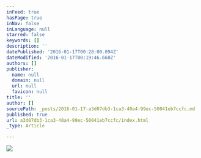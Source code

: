 ```yaml
---
inFeed: true
hasPage: true
inNav: false
inLanguage: null
starred: false
keywords: []
description: ''
datePublished: '2016-01-17T00:28:00.094Z'
dateModified: '2016-01-17T00:19:46.668Z'
authors: []
publisher:
  name: null
  domain: null
  url: null
  favicon: null
title: ''
author: []
sourcePath: _posts/2016-01-17-a3d07db3-1ca3-40a4-99ec-50041eb7ccfc.md
published: true
url: a3d07db3-1ca3-40a4-99ec-50041eb7ccfc/index.html
_type: Article

---
```

![](https://the-grid-user-content.s3-us-west-2.amazonaws.com/5cbe2e93-3340-4d3c-9379-ce8d2b901e2c.JPG)